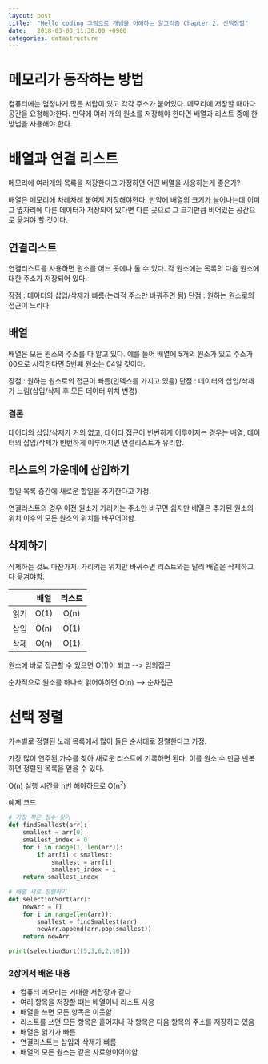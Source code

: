 ```yaml
---
layout: post
title:  "Hello coding 그림으로 개념을 이해하는 알고리즘 Chapter 2. 선택정렬"
date:   2018-03-03 11:30:00 +0900
categories: datastructure
---
```


# 메모리가 동작하는 방법

컴퓨터에는 엄청나게 많은 서랍이 있고 각각 주소가 붙어있다. 메모리에 저장할 때마다 공간을 요청해야한다. 만약에 여러 개의 원소를 저장해야 한다면 배열과 리스트 중에 한 방법을 사용해야 한다.


# 배열과 연결 리스트

메모리에 여러개의 목록을 저장한다고 가정하면 어떤 배열을 사용하는게 좋은가?

배열은 메모리에 차례차례 붙여저 저장해야한다. 만약에 배열의 크기가 늘어나는데 이미 그 옆자리에 다른 데이터가 저장되어 있다면 다른 곳으로 그 크기만큼 비어있는 공간으로 옮겨야 할 것이다.

## 연결리스트

연결리스트를 사용하면 원소를 어느 곳에나 둘 수 있다. 각 원소에는 목록의 다음 원소에 대한 주소가 저장되어 있다. 

장점 : 데이터의 삽입/삭제가 빠름(논리적 주소만 바꿔주면 됨)
단점 : 원하는 원소로의 접근이 느리다

## 배열

배열은 모든 원소의 주소를 다 알고 있다. 예를 들어 배열에 5개의 원소가 있고 주소가 00으로 시작한다면 5번쨰 원소는 04일 것이다.

장점 : 원하는 원소로의 접근이 빠름(인덱스를 가지고 있음)
단점 : 데이터의 삽입/삭제가 느림(삽입/삭제 후 모든 데이터 위치 변경)

### 결론

데이터의 삽입/삭제가 거의 없고, 데이터 접근이 빈번하게 이루어지는 경우는 배열, 데이터의 삽입/삭제가 빈번하게 이루어지면 연결리스트가 유리함.

## 리스트의 가운데에 삽입하기

할일 목록 중간에 새로운 할일을 추가한다고 가정.

연결리스트의 경우 이전 원소가 가리키는 주소만 바꾸면 쉽지만 배열은 추가된 원소의 위치 이후의 모든 원소의 위치를 바꾸어야함.

## 삭제하기

삭제하는 것도 마찬가지. 가리키는 위치만 바꿔주면 리스트와는 달리 배열은 삭제하고 다 옮겨야함.

||배열|리스트|
|:-:|:-:|:-:|
|읽기|O(1)|O(n)|
|삽입|O(n)|O(1)|
|삭제|O(n)|O(1)|

원소에 바로 접근할 수 있으면 O(1)이 되고 --> 임의접근

순차적으로 원소를 하나씩 읽어야하면 O(n) --> 순차접근

# 선택 정렬

가수별로 정렬된 노래 목록에서 많이 들은 순서대로 정렬한다고 가정.

가장 많이 연주된 가수를 찾아 새로운 리스트에 기록하면 된다. 이를 원소 수 만큼 반복하면 정렬된 목록을 얻을 수 있다.

O(n) 실행 시간을 n번 해야하므로 O(n<sup>2</sup>)

예제 코드

```python
# 가장 작은 정수 찾기
def findSmallest(arr):
    smallest = arr[0]
    smallest_index = 0
    for i in range(1, len(arr)):
        if arr[i] < smallest:
            smallest = arr[i]
            smallest_index = i
    return smallest_index
    
# 배열 새로 정렬하기
def selectionSort(arr):
    newArr = []
    for i in range(len(arr)):
        smallest = findSmallest(arr)
        newArr.append(arr.pop(smallest))
    return newArr

print(selectionSort([5,3,6,2,10]))
```

### 2장에서 배운 내용

- 컴퓨터 메모리는 거대한 서랍장과 같다
- 여러 항목을 저장할 떄는 배열이나 리스트 사용
- 배열을 쓰면 모든 항목은 이웃함
- 리스트를 쓰면 모든 항목은 흩어지나 각 항목은 다음 항목의 주소를 저장하고 있음
- 배열은 읽기가 빠름
- 연결리스트는 삽입과 삭제가 빠름
- 배열의 모든 원소는 같은 자료형이어야함




